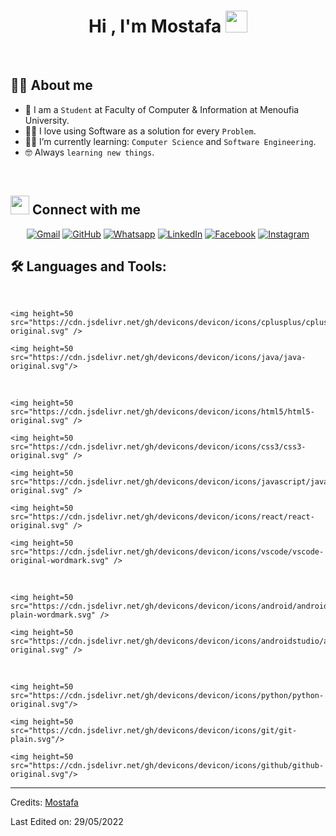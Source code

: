 <h1 align="center">Hi , I'm Mostafa <img src="https://media.giphy.com/media/hvRJCLFzcasrR4ia7z/giphy.gif" width="35"></h1>

<br>

## :sassy_man:  About me
- :school: I am a `Student` at Faculty of Computer & Information at Menoufia University.
- :technologist: I love using Software as a solution for every `Problem`.
- :student: I’m currently learning: `Computer Science` and `Software Engineering`.
- :nerd_face: Always `learning new things`.

<br>


## <img src="https://media.giphy.com/media/iY8CRBdQXODJSCERIr/giphy.gif" width="30px"> Connect with me
<p align="center">
	<a href="mailto:mostafa2310551@gmail.com"><img img src="https://img.shields.io/badge/gmail-%23EA4335.svg?style=plastic&logo=gmail&logoColor=white" alt="Gmail"/></a>
	<a href="https://github.com/MostafaEla3sr"><img src="https://img.shields.io/badge/github-%23181717.svg?style=plastic&logo=github&logoColor=white" alt="GitHub"/></a>
	<a href="https://wa.me/0201067859354"><img src="https://img.shields.io/badge/whatsapp-%2325D366.svg?style=plastic&logo=whatsapp&logoColor=white" alt="Whatsapp"/></a>
	<a href="https://www.linkedin.com/in/mostafa-rabie-al-aasr/"><img src="https://img.shields.io/badge/linkedin-%230A66C2.svg?style=plastic&logo=linkedin&logoColor=white" alt="LinkedIn"/></a>
	<a href="https://www.facebook.com/MostafaELa3sr"><img src="https://img.shields.io/badge/facebook-%231877F2.svg?style=plastic&logo=facebook&logoColor=white" alt="Facebook"/></a>
	<a href="https://www.instagram.com/mostafa_ela3sr/"><img src="https://img.shields.io/badge/instagram-%23E4405F.svg?style=plastic&logo=instagram&logoColor=white" alt="Instagram"/></a>

</p>

## 🛠️ Languages and Tools:
<p align="center">

<br>

	<img height=50 src="https://cdn.jsdelivr.net/gh/devicons/devicon/icons/cplusplus/cplusplus-original.svg" />

	<img height=50 src="https://cdn.jsdelivr.net/gh/devicons/devicon/icons/java/java-original.svg"/>
		
	

<br>	
	
	<img height=50 src="https://cdn.jsdelivr.net/gh/devicons/devicon/icons/html5/html5-original.svg" />

	<img height=50 src="https://cdn.jsdelivr.net/gh/devicons/devicon/icons/css3/css3-original.svg" />

	<img height=50 src="https://cdn.jsdelivr.net/gh/devicons/devicon/icons/javascript/javascript-original.svg" />

	<img height=50 src="https://cdn.jsdelivr.net/gh/devicons/devicon/icons/react/react-original.svg" />

	<img height=50 src="https://cdn.jsdelivr.net/gh/devicons/devicon/icons/vscode/vscode-original-wordmark.svg" />

	
	
	
<br>
	
	<img height=50 src="https://cdn.jsdelivr.net/gh/devicons/devicon/icons/android/android-plain-wordmark.svg" />

	<img height=50 src="https://cdn.jsdelivr.net/gh/devicons/devicon/icons/androidstudio/androidstudio-original.svg" />
		
	

<br>	
	
	<img height=50 src="https://cdn.jsdelivr.net/gh/devicons/devicon/icons/python/python-original.svg"/>

	<img height=50 src="https://cdn.jsdelivr.net/gh/devicons/devicon/icons/git/git-plain.svg"/>

	<img height=50 src="https://cdn.jsdelivr.net/gh/devicons/devicon/icons/github/github-original.svg"/>
 
	
	
</p>





-----
Credits: [Mostafa](https://github.com/MostafaEla3sr)

Last Edited on: 29/05/2022
